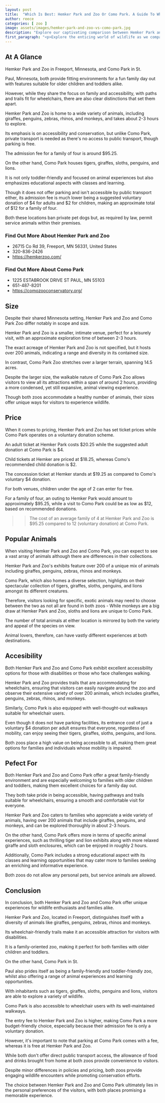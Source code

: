 ```yaml
---
layout: post
title:  "Which Is Best: Hemker Park and Zoo Or Como Park. A Guide To Which Is The Best Zoo In Minnesota, USA"
author: reece
categories: [ zoo ]
image: assets/images/hemker-park-and-zoo-vs-como-park.jpg
description: "Explore our captivating comparison between Hemker Park and Zoo and Como Park. Discover unique wildlife, mesmerizing exhibits, engaging activities, conservation efforts, and much more in this detailed blog article."
first_paragraph: "<p>Explore the enticing world of wildlife as we compare two of Minnesota's notable zoos - Hemker Park and Zoo in Freeport, and Como Park in St Paul.</p><p>Discover their unique offerings from engaging animal experiences and conservation efforts, to accessibility and family-friendly amenities.</p><p>Whether you're fanatical about giraffes or passionate about penguins, we'll dive into what makes these zoos stand out.</p><p>For families with children of all ages, to those navigating with disability access, join us as we embark on this zoological journey.</p>"
---
```


<div class="overview" markdown="1"> 

## At A Glance 

Hemker Park and Zoo in Freeport, Minnesota, and Como Park in St. 

Paul, Minnesota, both provide fitting environments for a fun family day out with features suitable for older children and toddlers alike. 

However, while they share the focus on family and accessibility, with paths and trails fit for wheelchairs, there are also clear distinctions that set them apart. 

Hemker Park and Zoo is home to a wide variety of animals, including giraffes, penguins, zebras, rhinos, and monkeys, and takes about 2-3 hours to explore. 

Its emphasis is on accessibility and conservation, but unlike Como Park, private transport is needed as there's no access to public transport, though parking is free. 

The admission fee for a family of four is around $95.25. 

On the other hand, Como Park houses tigers, giraffes, sloths, penguins, and lions. 

It is not only toddler-friendly and focused on animal experiences but also emphasizes educational aspects with classes and learning. 

Though it does not offer parking and isn't accessible by public transport either, its admission fee is much lower being a suggested voluntary donation of $4 for adults and $2 for children, making an approximate total of $12 for a family of four. 

Both these locations ban private pet dogs but, as required by law, permit service animals within their premises.

<div class="find-out-more" markdown="1">

### Find Out More About Hemker Park and Zoo

- 26715 Co Rd 39, Freeport, MN 56331, United States
- 320-836-2426
- https://hemkerzoo.com/


</div>



<div class="find-out-more" markdown="1">

### Find Out More About Como Park

- 1225 ESTABROOK DRIVE ST PAUL, MN 55103
- 651-487-8201
- https://comozooconservatory.org/


</div>

</div>
    
    

## Size 

Despite their shared Minnesota setting, Hemker Park and Zoo and Como Park Zoo differ notably in scope and size. 

Hemker Park and Zoo is a smaller, intimate venue, perfect for a leisurely visit, with an approximate exploration time of between 2-3 hours. 

The exact acreage of Hemker Park and Zoo is not specified, but it hosts over 200 animals, indicating a range and diversity in its contained size. 

In contrast, Como Park Zoo stretches over a larger terrain, spanning 14.5 acres. 

Despite the larger size, the walkable nature of Como Park Zoo allows visitors to view all its attractions within a span of around 2 hours, providing a more condensed, yet still expansive, animal viewing experience. 

Though both zoos accommodate a healthy number of animals, their sizes offer unique ways for visitors to experience wildlife.

## Price 

When it comes to pricing, Hemker Park and Zoo has set ticket prices while Como Park operates on a voluntary donation scheme. 

An adult ticket at Hemker Park costs $20.25 while the suggested adult donation at Como Park is $4. 

Child tickets at Hemker are priced at $18.25, whereas Como's recommended child donation is $2. 

The concession ticket at Hemker stands at $19.25 as compared to Como's voluntary $4 donation. 

For both venues, children under the age of 2 can enter for free. 

For a family of four, an outing to Hemker Park would amount to approximately $95.25, while a visit to Como Park could be as low as $12, based on recommended donations.

>> The cost of an average family of 4 at Hemker Park and Zoo is $95.25 compared to 12 (voluntary donation) at Como Park.



## Popular Animals 

When visiting Hemker Park and Zoo and Como Park, you can expect to see a vast array of animals although there are differences in their collections. 

Hemker Park and Zoo's exhibits feature over 200 of a unique mix of animals including giraffes, penguins, zebras, rhinos and monkeys. 

Como Park, which also homes a diverse selection, highlights on their spectacular collection of tigers, giraffes, sloths, penguins, and lions amongst its different creatures. 

Therefore, visitors looking for specific, exotic animals may need to choose between the two as not all are found in both zoos - While monkeys are a big draw at Hemker Park and Zoo, sloths and lions are unique to Como Park. 

The number of total animals at either location is mirrored by both the variety and appeal of the species on view. 

Animal lovers, therefore, can have vastly different experiences at both destinations.

## Accesibility 

Both Hemker Park and Zoo and Como Park exhibit excellent accessibility options for those with disabilities or those who face challenges walking. 

Hemker Park and Zoo provides trails that are accommodating for wheelchairs, ensuring that visitors can easily navigate around the zoo and observe their extensive variety of over 200 animals, which includes giraffes, penguins, zebras, rhinos, and monkeys. 

Similarly, Como Park is also equipped with well-thought-out walkways suitable for wheelchair users. 

Even though it does not have parking facilities, its entrance cost of just a voluntary $4 donation per adult ensures that everyone, regardless of mobility, can enjoy seeing their tigers, giraffes, sloths, penguins, and lions. 

Both zoos place a high value on being accessible to all, making them great options for families and individuals whose mobility is impaired.

## Pefect For 

Both Hemker Park and Zoo and Como Park offer a great family-friendly environment and are especially welcoming to families with older children and toddlers, making them excellent choices for a family day out. 

They both take pride in being accessible, having pathways and trails suitable for wheelchairs, ensuring a smooth and comfortable visit for everyone. 

Hemker Park and Zoo caters to families who appreciate a wide variety of animals, having over 200 animals that include giraffes, penguins, and monkeys, and can be explored thoroughly in about 2-3 hours. 

On the other hand, Como Park offers more in terms of specific animal experiences, such as thrilling tiger and lion exhibits along with more relaxed giraffe and sloth enclosures, which can be enjoyed in roughly 2 hours. 

Additionally, Como Park includes a strong educational aspect with its classes and learning opportunities that may cater more to families seeking an enriching and informative experience. 

Both zoos do not allow any personal pets, but service animals are allowed.

## Conclusion 

In conclusion, both Hemker Park and Zoo and Como Park offer unique experiences for wildlife enthusiasts and families alike. 

Hemker Park and Zoo, located in Freeport, distinguishes itself with a diversity of animals like giraffes, penguins, zebras, rhinos and monkeys. 

Its wheelchair-friendly trails make it an accessible attraction for visitors with disabilities. 

It is a family-oriented zoo, making it perfect for both families with older children and toddlers. 



On the other hand, Como Park in St. 

Paul also prides itself as being a family-friendly and toddler-friendly zoo, whilst also offering a range of animal experiences and learning opportunities. 

With inhabitants such as tigers, giraffes, sloths, penguins and lions, visitors are able to explore a variety of wildlife. 

Como Park is also accessible to wheelchair users with its well-maintained walkways. 



The entry fee to Hemker Park and Zoo is higher, making Como Park a more budget-friendly choice, especially because their admission fee is only a voluntary donation. 

However, it's important to note that parking at Como Park comes with a fee, whereas it is free at Hemker Park and Zoo.

While both don't offer direct public transport access, the allowance of food and drinks brought from home at both zoos provide convenience to visitors. 

Despite minor differences in policies and pricing, both zoos provide engaging wildlife encounters while promoting conservation efforts. 

The choice between Hemker Park and Zoo and Como Park ultimately lies in the personal preferences of the visitors, with both places promising a memorable experience.